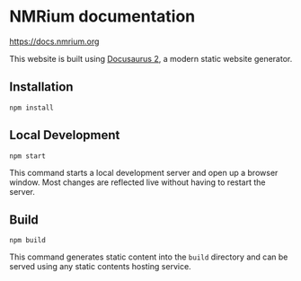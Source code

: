 # NMRium documentation

https://docs.nmrium.org

This website is built using [Docusaurus 2](https://v2.docusaurus.io/), a modern static website generator.

## Installation

```console
npm install
```

## Local Development

```console
npm start
```

This command starts a local development server and open up a browser window. Most changes are reflected live without having to restart the server.

## Build

```console
npm build
```

This command generates static content into the `build` directory and can be served using any static contents hosting service.

